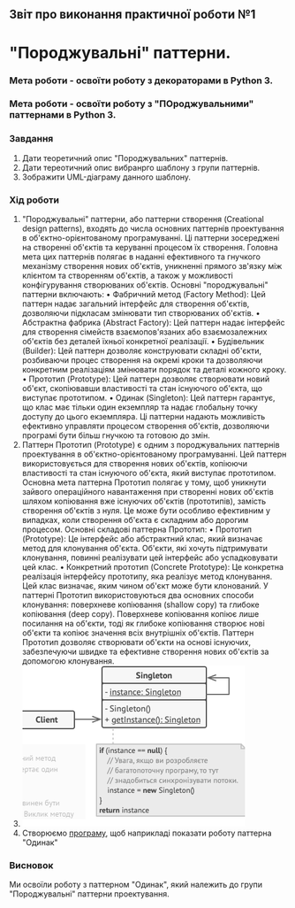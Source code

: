 ## Звіт про виконання практичної роботи №1
# "Породжувальні" паттерни.

### Мета роботи - освоїти роботу з декораторами в Python 3.
### Мета роботи - освоїти роботу з "ПОроджувальними" паттернами в Python 3.

### Завдання
1. Дати теоретичний опис "Породжувальних" паттернів.
2. Дати тереотичний опис вибранрго шаблону з групи паттернів.
3. Зображити UML-діаграму данного шаблону.

### Хід роботи
1. "Породжувальні" паттерни, або паттерни створення (Creational design patterns), входять до числа основних паттернів проектування в об'єктно-орієнтованому програмуванні. Ці паттерни зосереджені на створенні об'єктів та керуванні процесом їх створення. Головна мета цих паттернів полягає в наданні ефективного та гнучкого механізму створення нових об'єктів, уникненні прямого зв'язку між клієнтом та створенням об'єктів, а також у можливості конфігурування створюваних об'єктів.
Основні "породжувальні" паттерни включають:
• Фабричний метод (Factory Method): Цей паттерн надає загальний інтерфейс для створення об'єктів, дозволяючи підкласам змінювати тип створюваних об'єктів.
• Абстрактна фабрика (Abstract Factory): Цей паттерн надає інтерфейс для створення сімейств взаємопов'язаних або взаємозалежних об'єктів без деталей їхньої конкретної реалізації.
• Будівельник (Builder): Цей паттерн дозволяє конструювати складні об'єкти, розбиваючи процес створення на окремі кроки та дозволяючи конкретним реалізаціям змінювати порядок та деталі кожного кроку.
• Прототип (Prototype): Цей паттерн дозволяє створювати новий об'єкт, скопіювавши властивості та стан існуючого об'єкта, що виступає прототипом.
• Одинак (Singleton): Цей паттерн гарантує, що клас має тільки один екземпляр та надає глобальну точку доступу до цього екземпляра.
Ці паттерни надають можливість ефективно управляти процесом створення об'єктів, дозволяючи програмі бути більш гнучкою та готовою до змін.
2. Паттерн Прототип (Prototype) є одним з породжувальних паттернів проектування в об'єктно-орієнтованому програмуванні. Цей паттерн використовується для створення нових об'єктів, копіюючи властивості та стан існуючого об'єкта, який виступає прототипом.
Основна мета паттерна Прототип полягає у тому, щоб уникнути зайвого операційного навантаження при створенні нових об'єктів шляхом копіювання вже існуючих об'єктів (прототипів), замість створення об'єктів з нуля. Це може бути особливо ефективним у випадках, коли створення об'єкта є складним або дорогим процесом.
Основні складові паттерна Прототип:
• Прототип (Prototype): Це інтерфейс або абстрактний клас, який визначає метод для клонування об'єкта. Об'єкти, які хочуть підтримувати клонування, повинні реалізувати цей інтерфейс або успадковувати цей клас.
• Конкретний прототип (Concrete Prototype): Це конкретна реалізація інтерфейсу прототипу, яка реалізує метод клонування. Цей клас визначає, яким чином об'єкт може бути клонований.
У паттерні Прототип використовуються два основних способи клонування: поверхневе копіювання (shallow copy) та глибоке копіювання (deep copy). Поверхневе копіювання копіює лише посилання на об'єкти, тоді як глибоке копіювання створює нові об'єкти та копіює значення всіх внутрішніх об'єктів.
Паттерн Прототип дозволяє створювати об'єкти на основі існуючих, забезпечуючи швидке та ефективне створення нових об'єктів за допомогою клонування.        
3. ![UML-діаграма паттерна "Одинак"](l1.png)        
4. Створюємо [програму](lab1.py), щоб наприкладі показати роботу паттерна "Одинак"
### Висновок
Ми освоїли роботу з паттерном "Одинак", який належить до групи "Породжувальні" паттерни проектування.
